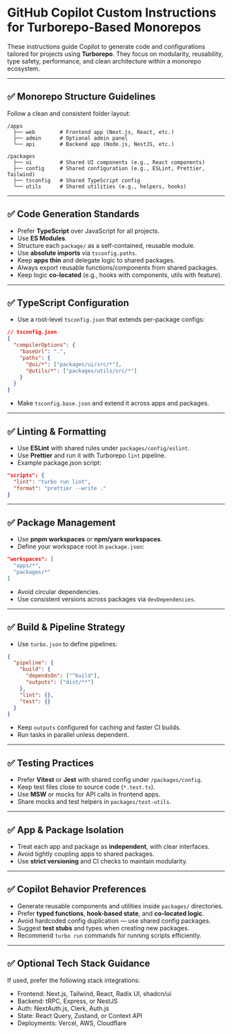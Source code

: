 # GitHub Copilot Custom Instructions for Turborepo-Based Monorepos

These instructions guide Copilot to generate code and configurations tailored for projects using **Turborepo**. They focus on modularity, reusability, type safety, performance, and clean architecture within a monorepo ecosystem.

---

## ✅ Monorepo Structure Guidelines

Follow a clean and consistent folder layout:

```
/apps
  ├── web        # Frontend app (Next.js, React, etc.)
  ├── admin      # Optional admin panel
  └── api        # Backend app (Node.js, NestJS, etc.)

/packages
  ├── ui         # Shared UI components (e.g., React components)
  ├── config     # Shared configuration (e.g., ESLint, Prettier, Tailwind)
  ├── tsconfig   # Shared TypeScript config
  └── utils      # Shared utilities (e.g., helpers, hooks)
```

---

## ✅ Code Generation Standards

- Prefer **TypeScript** over JavaScript for all projects.
- Use **ES Modules**.
- Structure each `package/` as a self-contained, reusable module.
- Use **absolute imports** via `tsconfig.paths`.
- Keep **apps thin** and delegate logic to shared packages.
- Always export reusable functions/components from shared packages.
- Keep logic **co-located** (e.g., hooks with components, utils with feature).

---

## ✅ TypeScript Configuration

- Use a root-level `tsconfig.json` that extends per-package configs:
```json
// tsconfig.json
{
  "compilerOptions": {
    "baseUrl": ".",
    "paths": {
      "@ui/*": ["packages/ui/src/*"],
      "@utils/*": ["packages/utils/src/*"]
    }
  }
}
```

- Make `tsconfig.base.json` and extend it across apps and packages.

---

## ✅ Linting & Formatting

- Use **ESLint** with shared rules under `packages/config/eslint`.
- Use **Prettier** and run it with Turborepo `lint` pipeline.
- Example package.json script:
```json
"scripts": {
  "lint": "turbo run lint",
  "format": "prettier --write ."
}
```

---

## ✅ Package Management

- Use **pnpm workspaces** or **npm/yarn workspaces**.
- Define your workspace root in `package.json`:
```json
"workspaces": [
  "apps/*",
  "packages/*"
]
```

- Avoid circular dependencies.
- Use consistent versions across packages via `devDependencies`.

---

## ✅ Build & Pipeline Strategy

- Use `turbo.json` to define pipelines:
```json
{
  "pipeline": {
    "build": {
      "dependsOn": ["^build"],
      "outputs": ["dist/**"]
    },
    "lint": {},
    "test": {}
  }
}
```

- Keep `outputs` configured for caching and faster CI builds.
- Run tasks in parallel unless dependent.

---

## ✅ Testing Practices

- Prefer **Vitest** or **Jest** with shared config under `/packages/config`.
- Keep test files close to source code (`*.test.ts`).
- Use **MSW** or mocks for API calls in frontend apps.
- Share mocks and test helpers in `packages/test-utils`.

---

## ✅ App & Package Isolation

- Treat each app and package as **independent**, with clear interfaces.
- Avoid tightly coupling apps to shared packages.
- Use **strict versioning** and CI checks to maintain modularity.

---

## ✅ Copilot Behavior Preferences

- Generate reusable components and utilities inside `packages/` directories.
- Prefer **typed functions**, **hook-based state**, and **co-located logic**.
- Avoid hardcoded config duplication — use shared config packages.
- Suggest **test stubs** and types when creating new packages.
- Recommend `turbo run` commands for running scripts efficiently.

---

## ✅ Optional Tech Stack Guidance

If used, prefer the following stack integrations:
- Frontend: Next.js, Tailwind, React, Radix UI, shadcn/ui
- Backend: tRPC, Express, or NestJS
- Auth: NextAuth.js, Clerk, Auth.js
- State: React Query, Zustand, or Context API
- Deployments: Vercel, AWS, Cloudflare
